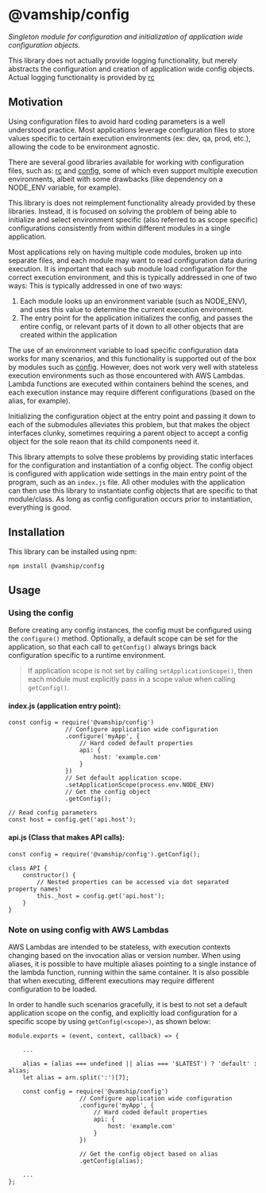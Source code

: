 # @vamship/config

_Singleton module for configuration and initialization of application wide
configuration objects._

This library does not actually provide logging functionality, but merely
abstracts the configuration and creation of application wide config objects.
Actual logging functionality is provided by
[rc](https://www.npmjs.com/package/rc)

## Motivation

Using configuration files to avoid hard coding parameters is a well understood
practice. Most applications leverage configuration files to store values
specific to certain execution environments (ex: dev, qa, prod, etc.), allowing
the code to be environment agnostic.

There are several good libraries available for working with configuration files,
such as: [rc](https://www.npmjs.com/package/rc) and
[config](https://www.npmjs.com/package/config), some of which even support
multiple execution environments, albeit with some drawbacks (like dependency on
a NODE_ENV variable, for example).

This library is does not reimplement functionality already provided by these
libraries. Instead, it is focused on solving the problem of being able to
initialize and select environment specific (also referred to as scope specific)
configurations consistently from within different modules in a single
application.

Most applications rely on having multiple code modules, broken up into separate
files, and each module may want to read configuration data during execution.
It is important that each sub module load configuration for the correct
execution environment, and this is typically addressed in one of two ways:
This is typically addressed in one of two ways:

1. Each module looks up an environment variable (such as NODE_ENV), and uses
   this value to determine the current execution environment.
2. The entry point for the application initializes the config, and passes the
   entire config, or relevant parts of it down to all other objects that are
   created within the application

The use of an environment variable to load specific configuration data works
for many scenarios, and this functionality is supported out of the box by
modules such as [config](https://www.npmjs.com/package/config). However, does
not work very well with stateless execution environments such as those
encountered with AWS Lambdas. Lambda functions are executed within containers
behind the scenes, and each execution instance may require different
configurations (based on the alias, for example).

Initializing the configuration object at the entry point and passing it down
to each of the submodules alleviates this problem, but that makes the object
interfaces clunky, sometimes requiring a parent object to accept a config
object for the sole reaon that its child components need it.

This library attempts to solve these problems by providing static interfaces for
the configuration and instantiation of a config object. The config object is
configured with application wide settings in the main entry point of the
program, such as an `index.js` file. All other modules with the application can
then use this library to instantiate config objects that are specific to that
module/class. As long as config configuration occurs prior to instantiation,
everything is good.

## Installation

This library can be installed using npm:

```
npm install @vamship/config
```

## Usage

### Using the config

Before creating any config instances, the config must be configured using the
`configure()` method. Optionally, a default scope can be set for the
application, so that each call to `getConfig()` always brings back
configuration specific to a runtime environment.

> If application scope is not set by calling `setApplicationScope()`, then each
> module must explicitly pass in a scope value when calling `getConfig()`.

#### index.js (application entry point):

```
const config = require('@vamship/config')
                // Configure application wide configuration
                .configure('myApp', {
                    // Hard coded default properties
                    api: {
                        host: 'example.com'
                    }
                })
                // Set default application scope.
                .setApplicationScope(process.env.NODE_ENV)
                // Get the config object
                .getConfig();

// Read config parameters
const host = config.get('api.host');
```

#### api.js (Class that makes API calls):

```
const config = require('@vamship/config').getConfig();

class API {
    constructor() {
        // Nested properties can be accessed via dot separated property names!
        this._host = config.get('api.host');
    }
}
```

### Note on using config with AWS Lambdas

AWS Lambdas are intended to be stateless, with execution contexts changing
based on the invocation alias or version number. When using aliases, it is
possible to have multiple aliases pointing to a single instance of the lambda
function, running within the same container. It is also possible that when
executing, different executions may require different configuration to be
loaded.

In order to handle such scenarios gracefully, it is best to not set a default
application scope on the config, and explicitly load configuration for a
specific scope by using `getConfig(<scope>)`, as shown below:

```
module.exports = (event, context, callback) => {

    ...

    alias = (alias === undefined || alias === '$LATEST') ? 'default' : alias;
    let alias = arn.split(':')[7];

    const config = require('@vamship/config')
                    // Configure application wide configuration
                    .configure('myApp', {
                        // Hard coded default properties
                        api: {
                            host: 'example.com'
                        }
                    })

                    // Get the config object based on alias
                    .getConfig(alias);

    ...
};
```
